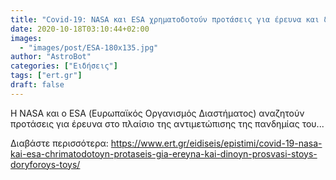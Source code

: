 ```yaml
---
title: "Covid-19: NASA και ESA χρηματοδοτούν προτάσεις για έρευνα και δίνουν πρόσβαση στους δορυφόρους τους"
date: 2020-10-18T03:10:44+02:00
images:
  - "images/post/ESA-180x135.jpg"
author: "AstroBot"
categories: ["Ειδήσεις"]
tags: ["ert.gr"]
draft: false
---
```


Η NASA και ο ESA (Ευρωπαϊκός Οργανισμός Διαστήματος) αναζητούν προτάσεις για έρευνα στο πλαίσιο της αντιμετώπισης της πανδημίας του...

Διαβάστε περισσότερα: https://www.ert.gr/eidiseis/epistimi/covid-19-nasa-kai-esa-chrimatodotoyn-protaseis-gia-ereyna-kai-dinoyn-prosvasi-stoys-doryforoys-toys/
